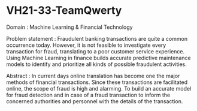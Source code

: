 # VH21-33-TeamQwerty
Domain : Machine Learning &amp; Financial Technology  

Problem statement : Fraudulent banking transactions are quite a common occurrence today. However, it is not feasible to investigate every transaction for fraud, translating to a poor customer service experience. Using Machine Learning in finance builds  accurate predictive maintenance models to identify and prioritize all kinds of possible fraudulent activities.  

Abstract : In current days online translation has become one the major methods of financial transactions. Since these transactions are facilitated online, the scope of fraud is high and alarming. To build an accurate model for fraud detection and in case of a fraud transaction to inform the concerned authorities and personnel with the details of the transaction.
